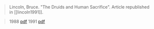 > Lincoln, Bruce. "The Druids and Human Sacrifice". Article republished in [[lincoln1991]].

> 1988 [pdf](a/lincoln1988-druids.pdf)
> 1991 [pdf](a/lincoln1991-druids.pdf)